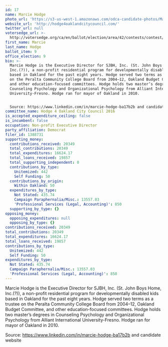 ```yaml
---
id: 17
name: Marcie Hodge
photo_url: 'https://s3-us-west-1.amazonaws.com/odca-candidate-photos/Marcie-Hodge.png'
website_url: 'http://hodge4oaklandcitycouncil.com/'
twitter_url: null
votersedge_url: >-
  http://votersedge.org/ca/en/ballot/election/area/42/contests/contest/13238/candidate/130761?&county=Alameda%20County&election_authority_id=1
first_name: Marcie
last_name: Hodge
ballot_item: 9
office_election: 9
bio: >-
  Marcie Hodge is the Executive Director for SJBH, Inc. (St. John Boys Home,
  Inc.(?)), a non-profit residential program for developmentally disabled kids
  based in Oakland for the past eight years. Hodge served two terms as a trustee
  on the Peralta Community College Board from 2004–12, Oakland Budget Committee,
  and other education-focused committees. Hodge holds two master’s degrees in
  Counseling Psychology and Organizational Psychology from Alliant International
  University-Fresno. Hodge ran for mayor of Oakland in 2010. 


  Source: https://www.linkedin.com/in/marcie-hodge-ba17b2b and candidate website
committee_name: Hodge 4 Oakland City Council 2016
is_accepted_expenditure_ceiling: false
is_incumbent: false
occupation: Non-profit Executive Director
party_affiliation: Democrat
filer_id: 1388731
supporting_money:
  contributions_received: 20349
  total_contributions: 20349
  total_expenditures: 16624.17
  total_loans_received: 19857
  total_supporting_independent: 0
  contributions_by_type:
    Unitemized: 442
    Self Funding: 50
  contributions_by_origin:
    Within Oakland: 50
  expenditures_by_type:
    Not Stated: 435.74
    Campaign Paraphernalia/Misc.: 13557.03
    'Professional Services (Legal, Accounting)': 850
  supporting_by_type: {}
opposing_money:
  opposing_expenditures: null
  opposing_by_type: {}
contributions_received: 20349
total_contributions: 20349
total_expenditures: 16624.17
total_loans_received: 19857
contributions_by_type:
  Unitemized: 442
  Self Funding: 50
expenditures_by_type:
  Not Stated: 435.74
  Campaign Paraphernalia/Misc.: 13557.03
  'Professional Services (Legal, Accounting)': 850
---
```

Marcie Hodge is the Executive Director for SJBH, Inc. (St. John Boys Home, Inc.(?)), a non-profit residential program for developmentally disabled kids based in Oakland for the past eight years. Hodge served two terms as a trustee on the Peralta Community College Board from 2004–12, Oakland Budget Committee, and other education-focused committees. Hodge holds two master’s degrees in Counseling Psychology and Organizational Psychology from Alliant International University-Fresno. Hodge ran for mayor of Oakland in 2010. 

Source: https://www.linkedin.com/in/marcie-hodge-ba17b2b and candidate website